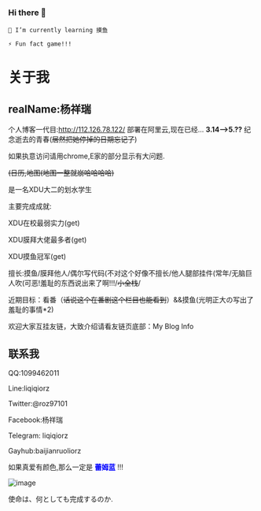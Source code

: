 ### Hi there 👋

    🌱 I’m currently learning 摸鱼
    
    ⚡ Fun fact game!!!
    
    
   # 关于我

## realName:杨祥瑞
       



个人博客一代目:http://112.126.78.122/  部署在阿里云,现在已经...  **3.14-->5.??** 纪念逝去的青春(<s>居然把她停掉的日期忘记了</s>)

如果执意访问请用chrome,E家的部分显示有大问题.

<s>(日历,地图(地图一整就崩哈哈哈哈)</s>

是一名XDU大二的划水学生

主要完成成就:

XDU在校最弱实力(get)

XDU膜拜大佬最多者(get)

XDU摸鱼冠军(get)



擅长:摸鱼/膜拜他人/偶尔写代码(不对这个好像不擅长/他人腿部挂件(常年/无脑巨人吹(可恶!羞耻的东西说出来了啊!!!/<s>小全栈</s>/

近期目标：看番（<s>话说这个在番剧这个栏目也能看到</s>）&&摸鱼(光明正大の写出了羞耻的事情*2)

欢迎大家互挂友链，大致介绍请看友链页底部：My Blog Info

        
## 联系我
QQ:1099462011

Line:liqiqiorz

Twitter:@roz97101

Facebook:杨祥瑞

Telegram: liqiqiorz

Gayhub:baijianruoliorz



如果真爱有颜色,那么一定是<font color=blue> **蕾姆蓝**</font> !!!

![image](https://edu-1014.oss-cn-beijing.aliyuncs.com/TIM%E5%9B%BE%E7%89%8720200629225320.jpg)


使命は、何としても完成するのか.


 
    


<!--
**baijianruoliorz/baijianruoliorz** is a ✨ _special_ ✨ repository because its `README.md` (this file) appears on your GitHub profile.

Here are some ideas to get you started:

- 🔭 I’m currently working on ...
- 🌱 I’m currently learning ...
- 👯 I’m looking to collaborate on ...
- 🤔 I’m looking for help with ...
- 💬 Ask me about ...
- 📫 How to reach me: ...
- 😄 Pronouns: ...
- ⚡ Fun fact: ..
-->

